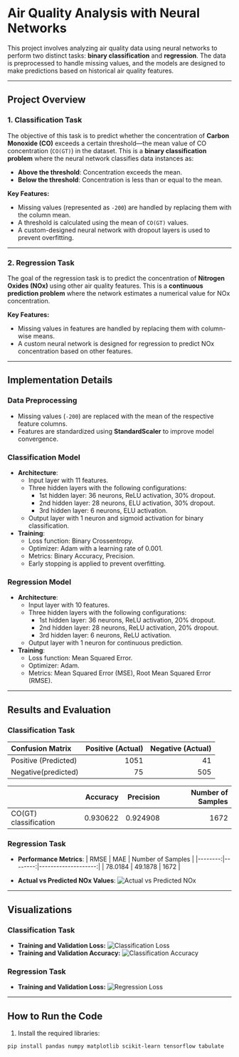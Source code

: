 # Air Quality Analysis with Neural Networks

This project involves analyzing air quality data using neural networks to perform two distinct tasks: **binary classification** and **regression**. The data is preprocessed to handle missing values, and the models are designed to make predictions based on historical air quality features.

---

## Project Overview

### 1. **Classification Task**
The objective of this task is to predict whether the concentration of **Carbon Monoxide (CO)** exceeds a certain threshold—the mean value of CO concentration (`CO(GT)`) in the dataset. This is a **binary classification problem** where the neural network classifies data instances as:
- **Above the threshold**: Concentration exceeds the mean.
- **Below the threshold**: Concentration is less than or equal to the mean.

**Key Features:**
- Missing values (represented as `-200`) are handled by replacing them with the column mean.
- A threshold is calculated using the mean of `CO(GT)` values.
- A custom-designed neural network with dropout layers is used to prevent overfitting.

---

### 2. **Regression Task**
The goal of the regression task is to predict the concentration of **Nitrogen Oxides (NOx)** using other air quality features. This is a **continuous prediction problem** where the network estimates a numerical value for NOx concentration.

**Key Features:**
- Missing values in features are handled by replacing them with column-wise means.
- A custom neural network is designed for regression to predict NOx concentration based on other features.

---

## Implementation Details

### Data Preprocessing
- Missing values (`-200`) are replaced with the mean of the respective feature columns.
- Features are standardized using **StandardScaler** to improve model convergence.

### Classification Model
- **Architecture**:
  - Input layer with 11 features.
  - Three hidden layers with the following configurations:
    - 1st hidden layer: 36 neurons, ReLU activation, 30% dropout.
    - 2nd hidden layer: 28 neurons, ELU activation, 30% dropout.
    - 3rd hidden layer: 6 neurons, ELU activation.
  - Output layer with 1 neuron and sigmoid activation for binary classification.
- **Training**:
  - Loss function: Binary Crossentropy.
  - Optimizer: Adam with a learning rate of 0.001.
  - Metrics: Binary Accuracy, Precision.
  - Early stopping is applied to prevent overfitting.

### Regression Model
- **Architecture**:
  - Input layer with 10 features.
  - Three hidden layers with the following configurations:
    - 1st hidden layer: 36 neurons, ReLU activation, 20% dropout.
    - 2nd hidden layer: 28 neurons, ReLU activation, 20% dropout.
    - 3rd hidden layer: 6 neurons, ReLU activation.
  - Output layer with 1 neuron for continuous prediction.
- **Training**:
  - Loss function: Mean Squared Error.
  - Optimizer: Adam.
  - Metrics: Mean Squared Error (MSE), Root Mean Squared Error (RMSE).

---

## Results and Evaluation

### Classification Task
| Confusion Matrix     |   Positive (Actual) |   Negative (Actual) |
|:---------------------|--------------------:|--------------------:|
| Positive (Predicted) |                1051 |                  41 |
| Negative(predicted)  |                  75 |                 505 |

|                       |   Accuracy |   Precision |   Number of Samples |
|:----------------------|-----------:|------------:|--------------------:|
| CO(GT) classification |   0.930622 |    0.924908 |                1672 |


### Regression Task
- **Performance Metrics**:
|    RMSE |     MAE |   Number of Samples |
|--------:|--------:|--------------------:|
| 78.0184 | 49.1878 |                1672 |



- **Actual vs Predicted NOx Values**:
![Actual vs Predicted NOx](nox_comparison.png)

---

## Visualizations

### Classification Task
- **Training and Validation Loss:**
![Classification Loss](classification_loss.png)
- **Training and Validation Accuracy:**
![Classification Accuracy](classification_accuracy.png)

### Regression Task
- **Training and Validation Loss:**
![Regression Loss](regression_loss.png)

---

## How to Run the Code

1. Install the required libraries:
 ```bash
 pip install pandas numpy matplotlib scikit-learn tensorflow tabulate

